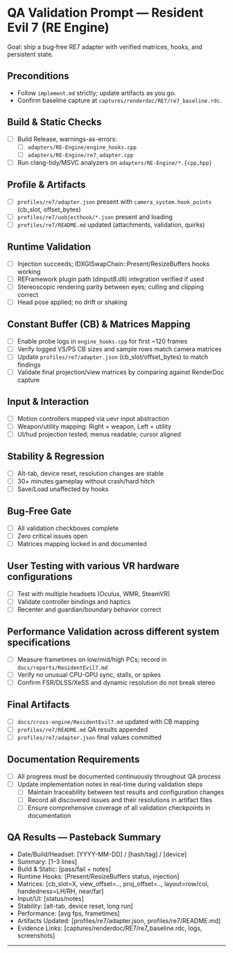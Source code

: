 # QA Validation Prompt — Resident Evil 7 (RE Engine)

Goal: ship a bug‑free RE7 adapter with verified matrices, hooks, and persistent state.

## Preconditions
- Follow `implement.md` strictly; update artifacts as you go.
- Confirm baseline capture at `captures/renderdoc/RE7/re7_baseline.rdc`.

## Build & Static Checks
- [ ] Build Release, warnings-as-errors:
  - [ ] `adapters/RE-Engine/engine_hooks.cpp`
  - [ ] `adapters/RE-Engine/re7_adapter.cpp`
- [ ] Run clang-tidy/MSVC analyzers on `adapters/RE-Engine/*.{cpp,hpp}`

## Profile & Artifacts
- [ ] `profiles/re7/adapter.json` present with `camera_system.hook_points` (cb_slot, offset_bytes)
- [ ] `profiles/re7/uobjecthook/*.json` present and loading
- [ ] `profiles/re7/README.md` updated (attachments, validation, quirks)

## Runtime Validation
- [ ] Injection succeeds; IDXGISwapChain::Present/ResizeBuffers hooks working
- [ ] REFramework plugin path (dinput8.dll) integration verified if used
- [ ] Stereoscopic rendering parity between eyes; culling and clipping correct
- [ ] Head pose applied; no drift or shaking

## Constant Buffer (CB) & Matrices Mapping
- [ ] Enable probe logs in `engine_hooks.cpp` for first ~120 frames
- [ ] Verify logged VS/PS CB sizes and sample rows match camera matrices
- [ ] Update `profiles/re7/adapter.json` (cb_slot/offset_bytes) to match findings
- [ ] Validate final projection/view matrices by comparing against RenderDoc capture

## Input & Interaction
- [ ] Motion controllers mapped via uevr input abstraction
- [ ] Weapon/utility mapping: Right = weapon, Left = utility
- [ ] UI/hud projection tested; menus readable; cursor aligned

## Stability & Regression
- [ ] Alt-tab, device reset, resolution changes are stable
- [ ] 30+ minutes gameplay without crash/hard hitch
- [ ] Save/Load unaffected by hooks

## Bug‑Free Gate
- [ ] All validation checkboxes complete
- [ ] Zero critical issues open
- [ ] Matrices mapping locked in and documented

## User Testing with various VR hardware configurations
- [ ] Test with multiple headsets (Oculus, WMR, SteamVR)
- [ ] Validate controller bindings and haptics
- [ ] Recenter and guardian/boundary behavior correct

## Performance Validation across different system specifications
- [ ] Measure frametimes on low/mid/high PCs; record in `docs/reports/ResidentEvil7.md`
- [ ] Verify no unusual CPU-GPU sync, stalls, or spikes
- [ ] Confirm FSR/DLSS/XeSS and dynamic resolution do not break stereo

## Final Artifacts
- [ ] `docs/cross-engine/ResidentEvil7.md` updated with CB mapping
- [ ] `profiles/re7/README.md` QA results appended
- [ ] `profiles/re7/adapter.json` final values committed

## Documentation Requirements
- [ ] All progress must be documented continuously throughout QA process
- [ ] Update implementation notes in real-time during validation steps
  - [ ] Maintain traceability between test results and configuration changes
  - [ ] Record all discovered issues and their resolutions in artifact files
  - [ ] Ensure comprehensive coverage of all validation checkpoints in documentation

## QA Results — Pasteback Summary
- Date/Build/Headset: [YYYY-MM-DD] / [hash/tag] / [device]
- Summary: [1–3 lines]
- Build & Static: [pass/fail + notes]
- Runtime Hooks: [Present/ResizeBuffers status, injection]
- Matrices: [cb_slot=X, view_offset=.., proj_offset=.., layout=row/col, handedness=LH/RH, near/far]
- Input/UI: [status/notes]
- Stability: [alt-tab, device reset, long run]
- Performance: [avg fps, frametimes]
- Artifacts Updated: [profiles/re7/adapter.json, profiles/re7/README.md]
- Evidence Links: [captures/renderdoc/RE7/re7_baseline.rdc, logs, screenshots]

---